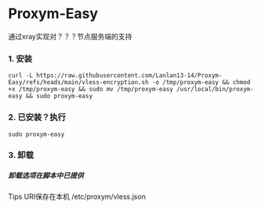 # Proxym-Easy
通过xray实现对？？？节点服务端的支持
### 1. 安装
```
curl -L https://raw.githubusercontent.com/Lanlan13-14/Proxym-Easy/refs/heads/main/vless-encryption.sh -o /tmp/proxym-easy && chmod +x /tmp/proxym-easy && sudo mv /tmp/proxym-easy /usr/local/bin/proxym-easy && sudo proxym-easy
```
### 2. 已安装？执行
```
sudo proxym-easy
```
### 3. 卸载
##### 卸载选项在脚本中已提供
Tips
URI保存在本机
/etc/proxym/vless.json
